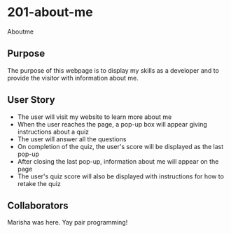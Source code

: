 # 201-about-me
Aboutme


## Purpose
The purpose of this webpage is to display my skills as a developer and to provide the visitor with information about me.

## User Story
 - The user will visit my website to learn more about me
 - When the user reaches the page, a pop-up box will appear giving instructions about a quiz
 - The user will answer all the questions
 - On completion of the quiz, the user's score will be displayed as the last pop-up
 - After closing the last pop-up, information about me will appear on the page
 - The user's quiz score will also be displayed with instructions for how to retake the quiz

## Collaborators 
Marisha was here. Yay pair programming!